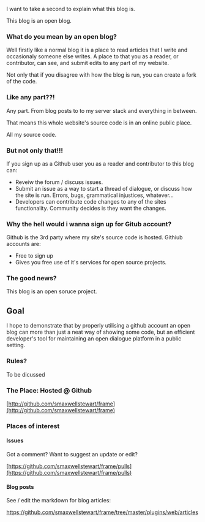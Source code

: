 I want to take a second to explain what this blog is.

This blog is an open blog.

### What do you mean by an open blog?

Well firstly like a normal blog it is a place to read articles that I write and occasionaly someone else writes. A place to that you as a reader, or contributor, can see, and submit edits to any part of my website.

Not only that if you disagree with how the blog is run, you can create a fork of the code.

### Like any part??!

Any part. From blog posts to to my server stack and everything in between. 

That means this whole website's source code is in an online public place. 

All my source code.

### But not only that!!!

If you sign up as a Github user you as a reader and contributor to this blog can:

- Reveiw the forum / discuss issues.
- Submit an issue as a way to start a thread of dialogue, or discuss how the site is run. Errors, bugs, grammatical injustices, whatever...
- Developers can contribute code changes to any of the sites functionality. Community decides is they want the changes.

### Why the hell would i wanna sign up for Gitub account?

Github is the 3rd party where my site's source code is hosted. Githiub accounts are:

- Free to sign up
- Gives you free use of it's services for open source projects.

### The good news?

This blog is an open soruce project.

## Goal

I hope to demonstrate that by properly utilising a github account an open blog can more than just a neat way of showing some code, but an efficient developer's tool for maintaining an open dialogue platform in a public setting.

### Rules?

To be dicussed

### The Place: Hosted @ Github

[http://github.com/smaxwellstewart/frame](http://github.com/smaxwellstewart/frame)

### Places of interest

#### Issues

Got a comment? Want to suggest an update or edit?

[https://github.com/smaxwellstewart/frame/pulls](https://github.com/smaxwellstewart/frame/pulls)

#### Blog posts

See / edit the markdown for blog articles:

https://github.com/smaxwellstewart/frame/tree/master/plugins/web/articles

